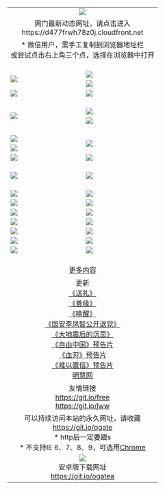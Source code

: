 ﻿<table>
  <tr></tr>
  <tr><td colspan=2 align=center><img src="https://cloud.githubusercontent.com/assets/11880933/13434984/f430fae2-e012-11e5-814f-c2df1e82b247.jpg" /></td></tr>
  <tr><td colspan=2 align=center>网门最新动态网址，请点击进入
<br>https://d477frwh78z0j.cloudfront.net
    </td>
  </tr>
  <tr>
    <td colspan=2 align=center>* 微信用户，需手工复制到浏览器地址栏<br>或尝试点击右上角三个点，选择在浏览器中打开
    <!--br>* IE6打开动态网址须在选项中勾选TLS 1.0--></td>
  </tr>
  <tr height="20">
  <tr>
    <td rowspan=2><a href="https://d477frwh78z0j.cloudfront.net/ogUP.aspx?name=11DKC.mp4&list=11DKC" target="_blank"><img src="https://d477frwh78z0j.cloudfront.net/Up/11DKC1.jpg" /></a></td> 
    <td><div><a href="https://d477frwh78z0j.cloudfront.net/ogUP.aspx?name=LRWS.mp4&list=LRWS" target="_blank"><img src="https://d477frwh78z0j.cloudfront.net/Up/LRWS.jpg" /></a></td>
   </tr>
  <tr>
    <td><a href="https://d477frwh78z0j.cloudfront.net/ogNiceVedio.aspx" target="_blank"><img src="https://d477frwh78z0j.cloudfront.net/Up/11TGKDY.jpg" /></a></td>
  </tr>
  <tr>
    <td><a href="https://d477frwh78z0j.cloudfront.net/ogUP.aspx?name=_EA/%CA%AE%C4%EA.mp4&count=http://odisk.org/Up/_EA/%CA%AE%C4%EA.mp4;http://odisk.org/Up/_EE/%CC%CE%B8%E7%D9%A9%B5%E7%D3%B0%A3%BA%CA%AE%C4%EA.mp4|2|%CA%AE%C4%EA|%D5%FD%C6%AC;%CC%CE%B8%E7%D9%A9%B5%E7%D3%B0" target="_blank"><img src="https://d477frwh78z0j.cloudfront.net/Up/_EA/%E5%8D%81%E5%B9%B4_135.jpg" /></a></td>
    <td><a href="https://d477frwh78z0j.cloudfront.net/ogUP.aspx?name=_EC%C9%FA%CB%C0%D3%EB%C2%D6%BB%D8.mp4&count=http://v.ifeng.com/documentary/discovery/201501/039bdca9-5c34-4796-b332-43b8f831efce.shtml;http://v.ifeng.com/documentary/society/201501/030cc825-2840-4536-a0b8-416c88375055.shtml;http://v.ifeng.com/documentary/society/201501/03a412f8-32ec-4e18-81ba-98acf64ec1ca.shtml;http://v.ifeng.com/documentary/society/201501/03c58012-8e01-456a-9097-615b3b24a709.shtml|4|%C9%FA%CB%C0%D3%EB%C2%D6%BB%D8" target="_blank"><img src="https://d477frwh78z0j.cloudfront.net/Up/_EC/%E7%94%9F%E6%AD%BB%E4%B8%8E%E8%BD%AE%E5%9B%9E_135.jpg" /></a></td>
  </tr>
  <tr height="20">
  <tr>
    <td rowspan=2><a href="https://d477frwh78z0j.cloudfront.net/ogUP.aspx?name=4EE/DJ.mp4&list=4EEDJ" target="_blank"><img src="https://d477frwh78z0j.cloudfront.net/Up/4EE/DJ140.jpg"/></a></td>
    <td><a href="https://d477frwh78z0j.cloudfront.net/ogUP.aspx?name=4EE/ZG.mp4&list=4EEZG" target="_blank"><img src="https://d477frwh78z0j.cloudfront.net/Up/4EE/ZG0.jpg"/></a></td>
    <!--td><a href="https://d477frwh78z0j.cloudfront.net/ogUP.aspx?name=4EE/QQ.mp4&list=4EEQQ" target="_blank"><img src="https://d477frwh78z0j.cloudfront.net/Up/4EE/QQ0.jpg"/></a></td>
    <td><a href="https://d477frwh78z0j.cloudfront.net/ogUP.aspx?name=4EE/HQ.mp4&list=4EEHQ" target="_blank"><img src="https://d477frwh78z0j.cloudfront.net/Up/4EE/HQ0.jpg"/></a></td-->
  </tr>
  <tr>
    <td><a href="https://d477frwh78z0j.cloudfront.net/onCO.aspx?list=XWPL&mode=m" target="_blank"><img src="https://d477frwh78z0j.cloudfront.net/Up/0WZTT.jpg" /></a></td> 
  </tr>
  <tr height="20">
  <tr>
    <td><a href="https://d477frwh78z0j.cloudfront.net/ogUP.aspx?name=JQR.mp4&count=2" target="_blank"><img src="https://d477frwh78z0j.cloudfront.net/Up/JQR.jpg" /></a></td>   
    <td rowspan=2><a href="https://d477frwh78z0j.cloudfront.net/ogUP.aspx?name=JP.mp4&count=9" target="_blank"><img src="https://d477frwh78z0j.cloudfront.net/Up/JP.jpg" /></td>
  </tr>
  <tr>
    <td><a href="https://d477frwh78z0j.cloudfront.net/ogUP.aspx?name=WH.mp4" target="_blank"><img src="https://d477frwh78z0j.cloudfront.net/Up/WH.jpg" /></a></td>
  </tr>
  <tr>
    <td><a href="https://d477frwh78z0j.cloudfront.net/ogUP.aspx?name=SSZJ.mp4&list=SSZJ" target="_blank"><img src="https://d477frwh78z0j.cloudfront.net/Up/SSZJ.jpg" /></a></td>
    <td><a href="https://d477frwh78z0j.cloudfront.net/ogUP.aspx?name=WLSH.mp4&count=2" target="_blank"><img src="https://d477frwh78z0j.cloudfront.net/Up/WLSH.jpg" /></a</td>
  </tr>
  <tr height="20">
  <tr>
    <td><a href="https://d477frwh78z0j.cloudfront.net/ogUP.aspx?name=ZY.mp4&count=2015|16" target="_blank"><img src="https://d477frwh78z0j.cloudfront.net/Up/ZY.jpg" /></a</td>
    <td><a href="https://d477frwh78z0j.cloudfront.net/ogUP.aspx?name=XTFY.mp4&count=B|2,A|24" target="_blank"><img src="https://d477frwh78z0j.cloudfront.net/Up/XTFY.jpg" /></a></td>
  </tr>
  <tr height="20">
  </tr>
  <!--tr>
    <td><a href="https://d477frwh78z0j.cloudfront.net/ogUP.aspx?name=4EE/GX.mp4&list=4EEGX" target="_blank"><img src="https://d477frwh78z0j.cloudfront.net/Up/4EE/GX0.jpg"/></a></td>
    <td><a href="https://d477frwh78z0j.cloudfront.net/ogUP.aspx?name=4EE/HD.mp4&list=4EEHD" target="_blank"><img src="https://d477frwh78z0j.cloudfront.net/Up/4EE/HD0.jpg"/></a></td>
  </tr>
  <tr>
    <td><a href="https://d477frwh78z0j.cloudfront.net/ogUP.aspx?name=4EE/TX.mp4&list=4EETX" target="_blank"><img src="https://d477frwh78z0j.cloudfront.net/Up/4EE/TX0.jpg"/></a></td>
    <td><a href="https://d477frwh78z0j.cloudfront.net/ogUP.aspx?name=4EE/WZ.mp4&list=4EEWZ" target="_blank"><img src="https://d477frwh78z0j.cloudfront.net/Up/4EE/WZ0.jpg"/></a></td>
  </tr-->
  <tr>
    <td><a href="https://d477frwh78z0j.cloudfront.net/onUP.aspx?name=https://d1ni6yqhqrtjo7.cloudfront.net/" target="_blank"><img src="https://d477frwh78z0j.cloudfront.net/Up/0DTW.jpg"/></a></td>
    <td><a href="https://d477frwh78z0j.cloudfront.net/onUP.aspx?name=https://d240ns8up8earz.cloudfront.net/acenter/" target="_blank"><img src="https://d477frwh78z0j.cloudfront.net/Up/0TDW.jpg" /></a></td>
  </tr>
  <tr>
    <td><a href="https://d477frwh78z0j.cloudfront.net/onUP.aspx?name=https://d4508d6vomz2p.cloudfront.net/gb/nsc413.htm" target="_blank"><img src="https://d477frwh78z0j.cloudfront.net/Up/0DJY.jpg" /></a></td>
    <td><a href="https://d477frwh78z0j.cloudfront.net/onUP.aspx?name=https://d4apjbhkuxer1.cloudfront.net/xtr/gb/prog204.html" target="_blank"><img src="https://d477frwh78z0j.cloudfront.net/Up/0XTR.jpg" /></a></td>
  </tr>
  <tr>
    <td><a href="https://d477frwh78z0j.cloudfront.net/onUP.aspx?name=https://d3aj00iefsmfgc.cloudfront.net/" target="_blank"><img src="https://d477frwh78z0j.cloudfront.net/Up/0MHW.jpg" /></a></td>
    <td><a href="https://d477frwh78z0j.cloudfront.net/onUP.aspx?name=https://d20wz7qt14x5d2.cloudfront.net/" target="_blank"><img src="https://d477frwh78z0j.cloudfront.net/Up/0ZJW.jpg" /></a></td>
  </tr>
  <tr>
    <td><a href="https://d477frwh78z0j.cloudfront.net/ogUP.aspx?name=0FG.zip" target="_blank"><img src="https://d477frwh78z0j.cloudfront.net/Up/0FG.jpg" /></a></td>
    <td><a href="https://d477frwh78z0j.cloudfront.net/ogUP.aspx?name=0FGA.apk" target="_blank"><img src="https://d477frwh78z0j.cloudfront.net/Up/0FGA.jpg" /></a></td>
  </tr>
  <tr>
    <td><a href="https://d477frwh78z0j.cloudfront.net/ogUP.aspx?name=0U.zip" target="_blank"><img src="https://d477frwh78z0j.cloudfront.net/Up/0U.jpg" /></a></td>
    <td><a href="https://d477frwh78z0j.cloudfront.net/ogUP.aspx?name=0UA.apk" target="_blank"><img src="https://d477frwh78z0j.cloudfront.net/Up/0UA.jpg" /></a></td>
  </tr>
  <tr>
    <td><a href="https://d477frwh78z0j.cloudfront.net/ogUP.aspx?name=0iPPOTV.zip" target="_blank"><img src="https://d477frwh78z0j.cloudfront.net/Up/0iPPOTV.jpg" /></a></td>
    <td><a href="https://d477frwh78z0j.cloudfront.net/ogUP.aspx?name=0iNTD.apk" target="_blank"><img src="https://d477frwh78z0j.cloudfront.net/Up/0iNTD.jpg" /></a></td>
  </tr>
  <!--tr>
    <td><a href="https://d477frwh78z0j.cloudfront.net/ogNice.aspx" target="_blank"><img src="https://d477frwh78z0j.cloudfront.net/Up/0WCYY.jpg" /></a></td>
    <td><a href="https://d477frwh78z0j.cloudfront.net/onCO.aspx?list=XWPL&mode=m" target="_blank"><img src="https://d477frwh78z0j.cloudfront.net/Up/0WZTT.jpg" /></a></td> 
  </tr-->
  <tr>
    <td><a href="https://d477frwh78z0j.cloudfront.net/ogDY.aspx" target="_blank"><img src="https://d477frwh78z0j.cloudfront.net/Up/0FK.jpg" /></a></td>
    <td><a href="https://d477frwh78z0j.cloudfront.net/ogST.aspx" target="_blank"><img src="https://d477frwh78z0j.cloudfront.net/Up/0ST.jpg" /></a></td> 
  </tr>
  <tr height="20">
  <tr>
    <td colspan=2 align=center><a href="https://d477frwh78z0j.cloudfront.net/ogNice.aspx">更多内容</a>
    </td>
  </tr>
  <tr>
    <td colspan=2 align=center>更新<br>
      <a href="https://d477frwh78z0j.cloudfront.net/ogUP.aspx?name=4ESL.mp4" target="_blank">《送礼》</a><br>
      <a href="https://d477frwh78z0j.cloudfront.net/ogUP.aspx?name=4ESY.mp4" target="_blank">《善缘》</a><br>
      <a href="https://d477frwh78z0j.cloudfront.net/ogUP.aspx?name=4EHX.mp4" target="_blank">《唤醒》</a><br>
      <a href="https://d477frwh78z0j.cloudfront.net/ogUP.aspx?name=4LFZ.mp4" target="_blank">《国安李凤智公开退党》</a><br>
      <a href="https://d477frwh78z0j.cloudfront.net/ogUP.aspx?name=4DDZHDCS.mp4" target="_blank">《大地震后的沉思》</a><br>
      <a href="https://d477frwh78z0j.cloudfront.net/ogUP.aspx?name=11ZYZG0.mp4" target="_blank">《自由中国》预告片</a><br>
      <a href="https://d477frwh78z0j.cloudfront.net/ogUP.aspx?name=11XR.mp4" target="_blank">《血刃》预告片</a><br>
      <a href="https://d477frwh78z0j.cloudfront.net/ogUP.aspx?name=11NYZX.mp4&count=2" target="_blank">《难以置信》预告片</a><br>
      <a href="https://d477frwh78z0j.cloudfront.net/onUP.aspx?name=https://www.minghui.org/" target="_blank">明慧网</a>
    </td>
  </tr>
  <tr>
    <td colspan=2 align=center>友情链接<br>
      <a href="https://git.io/free" target="_blank">https://git.io/free</a><br>
      <a href="https://git.io/jww" target="_blank">https://git.io/jww</a>
    </td>
  </tr>
  <tr>
    <td colspan=2 align=center>可以持续访问本站的永久网址，请收藏<br/><a href="https://git.io/ogate" target="_blank">https://git.io/ogate</a><br/>* http后一定要跟s<br/>* 不支持IE 6、7、8、9，可选用<a href="https://d477frwh78z0j.cloudfront.net/ogUP.aspx?name=0ChromePortable.zip">Chrome</a></td>
  </tr>
  <tr>
    <td colspan=2 align=center><a href="https://d477frwh78z0j.cloudfront.net/ogUP.aspx?name=0oGate.apk" target="_blank"><img src="https://cloud.githubusercontent.com/assets/11880933/13720399/75e143ee-e842-11e5-9f0a-1421f423c80f.jpg" /></a><br>安卓版下载网址<br><a href="https://git.io/ogatea">https://git.io/ogatea</a></td>
  </tr>
  <!--tr>
    <td colspan=2 align=center>可能失效的动态网址
    </td>
  </tr-->
</table>

